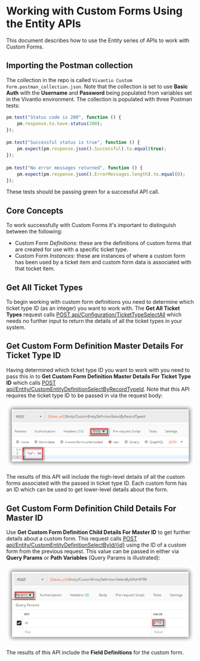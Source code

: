 # Working with Custom Forms Using the Entity APIs

This document describes how to use the Entity series of APIs to work with Custom Forms.

## Importing the Postman collection

The collection in the repo is called `Vivantio Custom Form.postman_collection.json`. Note that the collection is set to use **Basic Auth** with the **Username** and **Password** being populated from variables set in the Vivantio environment. The collection is populated with three Postman tests:

```JavaScript
pm.test("Status code is 200", function () {
    pm.response.to.have.status(200);
});

pm.test("Successful status is true", function () {
    pm.expect(pm.response.json().Successful).to.equal(true);
});

pm.test("No error messages returned", function () {
    pm.expect(pm.response.json().ErrorMessages.length).to.equal(0);
});
```

These tests should be passing green for a successful API call.

## Core Concepts

To work successfully with Custom Forms it's important to distinguish between the following:

- Custom Form *Definitions*: these are the definitions of custom forms that are created for use with a specific ticket type.
- Custom Form *Instances*: these are instances of where a custom form has been used by a ticket item and custom form data is associated with that tocket item.

## Get All Ticket Types

To begin working with custom form definitions you need to determine which ticket type ID (as an integer) you want to work with. The **Get All Ticket Types** request calls [POST api/Configuration/TicketTypeSelectAll](https://webservices-na01.vivantio.com/Help/Api/POST-api-Configuration-TicketTypeSelectAll) which needs no further input to return the details of all the ticket types in your system.

## Get Custom Form Definition Master Details For Ticket Type ID

Having determined which ticket type ID you want to work with you need to pass this in to **Get Custom Form Definition Master Details For Ticket Type ID** which calls [POST api/Entity/CustomEntityDefinitionSelectByRecordTypeId](https://webservices-na01.vivantio.com/Help/Api/POST-api-Entity-CustomEntityDefinitionSelectByRecordTypeId). Note that this API requires the ticket type ID to be passed in via the request body:

![postman-request-body](images/postman-request-body.png)

The results of this API will include the high-level details of all the custom forms associated with the passed in ticket type ID. Each custom form has an ID which can be used to get lower-level details about the form.

## Get Custom Form Definition Child Details For Master ID

Use **Get Custom Form Definition Child Details For Master ID** to get further details about a custom form. This request calls [POST api/Entity/CustomEntityDefinitionSelectById/{id}](https://webservices-na01.vivantio.com/Help/Api/POST-api-Entity-CustomEntityDefinitionSelectById-id) using the ID of a custom form from the previous request. This value can be passed in either via **Query Params** or **Path Variables** (Query Params is illustrated):

![postman-request-params](images/postman-request-params.png)

The results of this API include the **Field Definitions** for the custom form.